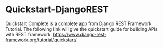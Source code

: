 # Quickstart-DjangoREST
Quickstart Complete is a complete app from Django REST Framework Tutorial.
The following link will give the quickstart guide for building APIs with REST framework.
https://www.django-rest-framework.org/tutorial/quickstart/
